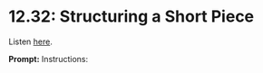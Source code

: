 # 12.32: Structuring a Short Piece 

Listen [here](http://www.writingexcuses.com/2017/08/06/12-32-structuring-a-short-piece/). 

**Prompt:** Instructions: